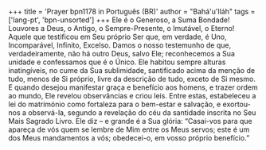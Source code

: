 +++
title = 'Prayer bpn1178 in Português (BR)'
author = "Bahá'u'lláh"
tags = ['lang-pt', 'bpn-unsorted']
+++
Ele é o Generoso, a Suma Bondade! Louvores a Deus, o Antigo, o Sempre-Presente, o Imutável, o Eterno! Aquele que testificou em Seu próprio Ser que, em verdade, é Uno, Incomparável, Infinito, Excelso. Damos o nosso testemunho de que, verdadeiramente, não há outro Deus, salvo Ele; reconhecemos a Sua unidade e confessamos que é o Único. Ele habitou sempre alturas inatingíveis, no cume da Sua sublimidade, santificado acima da menção de tudo, menos de Si próprio, livre da descrição de tudo, exceto de Si mesmo.
E quando desejou manifestar graça e benefício aos homens, e trazer ordem ao mundo, Ele revelou observâncias e criou leis. Entre estas, estabeleceu a lei do matrimónio como fortaleza para o bem-estar e salvação, e exortou-nos a observá-la, segundo a revelação do céu da santidade inscrita no Seu Mais Sagrado Livro. Ele diz – e grande é a Sua glória: “Casai-vos para que apareça de vós quem se lembre de Mim entre os Meus servos; este é um dos Meus mandamentos a vós; obedecei-o, em vosso próprio benefício.”
